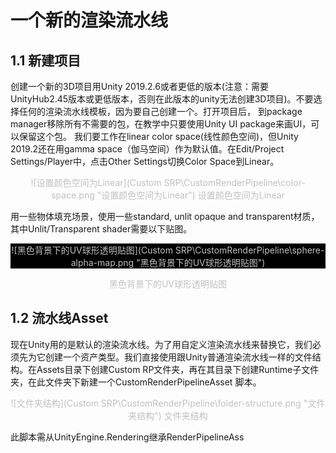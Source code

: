 
# 一个新的渲染流水线
## 1.1 新建项目
创建一个新的3D项目用Unity 2019.2.6或者更低的版本(注意：需要UnityHub2.45版本或更低版本，否则在此版本的unity无法创建3D项目)。不要选择任何的渲染流水线模板，因为要自己创建一个。打开项目后， 到package manager移除所有不需要的包，在教学中只要使用Unity UI package来画UI，可以保留这个包。
我们要工作在linear color space(线性颜色空间)，但Unity 2019.2还在用gamma space（伽马空间）作为默认值。在Edit/Project Settings/Player中，点击Other Settings切换Color Space到Linear。

<center style="font-size:14px;color:#C0C0C0;">

![设置颜色空间为Linear](Custom SRP\CustomRenderPipeline\color-space.png "设置颜色空间为Linear")
设置颜色空间为Linear

</center>

用一些物体填充场景，使用一些standard, unlit opaque and transparent材质，其中Unlit/Transparent shader需要以下贴图。

<center style="font-size:14px;color:#C0C0C0;background-color: black">

![黑色背景下的UV球形透明贴图](Custom SRP\CustomRenderPipeline\sphere-alpha-map.png "黑色背景下的UV球形透明贴图")
</center>

<center style="font-size:14px;color:#C0C0C0;">
黑色背景下的UV球形透明贴图
</center>


## 1.2 流水线Asset
现在Unity用的是默认的渲染流水线。为了用自定义渲染流水线来替换它，我们必须先为它创建一个资产类型。我们直接使用跟Unity普通渲染流水线一样的文件结构。在Assets目录下创建Custom RP文件夹，再在其目录下创建Runtime子文件夹，在此文件夹下新建一个CustomRenderPipelineAsset 脚本。

<center style="font-size:14px;color:#C0C0C0;">

![文件夹结构](Custom SRP\CustomRenderPipeline\folder-structure.png "文件夹结构")
文件夹结构

</center>

此脚本需从UnityEngine.Rendering继承RenderPipelineAss